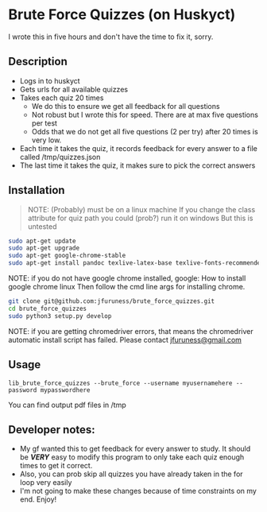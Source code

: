 # Brute Force Quizzes (on Huskyct)

I wrote this in five hours and don't have the time to fix it, sorry.

## Description
* Logs in to huskyct
* Gets urls for all available quizzes
* Takes each quiz 20 times
  * We do this to ensure we get all feedback for all questions
  * Not robust but I wrote this for speed. There are at max five questions per test
  * Odds that we do not get all five questions (2 per try) after 20 times is very low.
* Each time it takes the quiz, it records feedback for every answer to a file called /tmp/quizzes.json
* The last time it takes the quiz, it makes sure to pick the correct answers

## Installation

> NOTE: (Probably) must be on a linux machine
> If you change the class attribute for quiz path you could (prob?) run it on windows
> But this is untested

```bash
sudo apt-get update
sudo apt-get upgrade
sudo apt-get google-chrome-stable
sudo apt-get install pandoc texlive-latex-base texlive-fonts-recommended texlive-extra-utils texlive-latex-extra
```
NOTE: if you do not have google chrome installed, google: How to install google chrome linux
Then follow the cmd line args for installing chrome.

```bash
git clone git@github.com:jfuruness/brute_force_quizzes.git
cd brute_force_quizzes
sudo python3 setup.py develop
```
NOTE: if you are getting chromedriver errors, that means the chromedriver automatic install script has failed. Please contact jfuruness@gmail.com
## Usage
```
lib_brute_force_quizzes --brute_force --username myusernamehere --password mypasswordhere
```
You can find output pdf files in /tmp

## Developer notes:
* My gf wanted this to get feedback for every answer to study. It should be ***VERY*** easy to modify this program to only take each quiz enough times to get it correct.
* Also, you can prob skip all quizzes you have already taken in the for loop very easily
* I'm not going to make these changes because of time constraints on my end. Enjoy!
